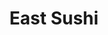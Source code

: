 ---
layout: place
title: "East Sushi"
permalink: /new-york/staten-island/east-sushi.html
stateAbbr: NY
stateName: New York
cityName: Staten Island
seo:
  name: "East Sushi"
  type: Restaurant
  links: null
description: "East Sushi serves delicious sushi in Staten Island, New York. Try fresh Japanese dishes for a great dining experience. "
place_id: ChIJMdmspK1LwokRkYEguoHA0jU
photos:
  - name: >-
      places/ChIJMdmspK1LwokRkYEguoHA0jU/photos/AeeoHcJwV2fYWJt_WsKNiRzQGniMSKZ7i7tgu_ghGFUfqQzlwfEWk1DUQFvmfxpyZZKtARsGU7n5usb-PnkxayE1XpkvOG7elvB3c3xG6fg9h6OyL04Nd8NRIn--alV_TegvYXFQwO-3n55jB_oukqdiM1nsk4_-qfefYQt36UuYqa_lzLCT6yEC4P7muvxSzDZ0cnjwYJG3Q6MdQoz7jt9VJ_RJSwSHOJIJ6SdMziQTC5guryNbqGtYmEMz_UKmGEgtDoGP6XMLp_PjNhd4efQ6aUlWSP_VKSJfQU_ZXsRqzjdG3j0cg8RJcF1L_Kt-O7BihvyHm35hbvkum0odNgtT-qjGMfLhN52b2BLrk59u_3R-r-LZ5oORq8REJkld2HF7BTGxGa-ts43PpRplVlArAb-A7P_sN2d-nsyFTXXVx5UvQwI
    widthPx: 3264
    heightPx: 1836
    authorAttributions:
      - displayName: Andrew Couche
        uri: https://maps.google.com/maps/contrib/116856338989924229839
        photoUri: >-
          https://lh3.googleusercontent.com/a-/ALV-UjUp3UrjKmarsJcuPoJ_z1VxpkNND6HDcDZXXZGlRZg-_6uUMbuJjQ=s100-p-k-no-mo
    flagContentUri: >-
      https://www.google.com/local/imagery/report/?cb_client=maps_api_places.places_api&image_key=!1e10!2sCIHM0ogKEICAgICEpsaG2AE&hl=en-US
    googleMapsUri: >-
      https://www.google.com/maps/place//data=!3m4!1e2!3m2!1sCIHM0ogKEICAgICEpsaG2AE!2e10!4m2!3m1!1s0x89c24bada4acd931:0x35d2c081ba208191
  - name: >-
      places/ChIJMdmspK1LwokRkYEguoHA0jU/photos/AeeoHcJPcsCkVb0nPhMm0oCazJec7iTrwAW_vAYcz0te2g7lxC2gvElPQFVwaJ-YjnSsQPa2xb8AmQj-lxBKWRoqx5Qneccuyq9m5IK_GtDrFDUkXgK_LsXVdlVM-R0HoXQNcI8fPUKQNyyvXVbCyKeROwtrh1AdwR94XEfiUUt389XgxGQnnN6twQD3-FHbGSqivsCEQl4qg_KVJfyWXw4aS1cezm9d4dpAmr-H2R5daCKzQMYTbUzb5Aqr24mvKSb_VeNq24-j5PCGG56g5ByiUX1WYnhNIKKSa5TyPVA9JCo-51ZPDxlY0upx9Z32AbkYaAgconJzrg4vnwOVoN_WcYqUMaPvBfu0yiE1y8_bImBhuePAd5iYhcS4b6nz2djy-D-neipQ41NnSp4xh5stxc2THi6Rf1hrgF_3UHqfTyBMtQ
    widthPx: 3264
    heightPx: 1836
    authorAttributions:
      - displayName: Andrew Couche
        uri: https://maps.google.com/maps/contrib/116856338989924229839
        photoUri: >-
          https://lh3.googleusercontent.com/a-/ALV-UjUp3UrjKmarsJcuPoJ_z1VxpkNND6HDcDZXXZGlRZg-_6uUMbuJjQ=s100-p-k-no-mo
    flagContentUri: >-
      https://www.google.com/local/imagery/report/?cb_client=maps_api_places.places_api&image_key=!1e10!2sCIHM0ogKEICAgICEpsbOKQ&hl=en-US
    googleMapsUri: >-
      https://www.google.com/maps/place//data=!3m4!1e2!3m2!1sCIHM0ogKEICAgICEpsbOKQ!2e10!4m2!3m1!1s0x89c24bada4acd931:0x35d2c081ba208191
  - name: >-
      places/ChIJMdmspK1LwokRkYEguoHA0jU/photos/AeeoHcIYk8TORgJm9iddkthPrwHT4kBVGym5Yzylscn4mI1jd41Wu9fjaroDN6TklawhcGfRTnd61mxh-2u2EeLLqdIV0o4Myr8f49qhse_OhSz1U9wu8pJxUgFXPoK7ZaFmNytzgfsUk4HXut_P2WILAGGWF__aTzJp9J5Be5ogF-DavYanM3ueppvBTjiqiT_ZowjnG1k9REbCKIjKwdoxaGl6q7ztNuz0r3kpBiTz7l-fGKkcbadWoahieiFz6Htl71IX3I0kSOQsMHb1pPJH5r_4HMz1Wqm4ACX4sW5xuLi_6d1ERJsIuiIzhTyMwznk2VZtMUe7asW6lSGJkryInnv-NxA5wGJcl2IB-5WS3mEKXN321dDJEpm_TDL213GZ1E47P1qLP_dFUlpFYyLWazCNu6i9GYSrd2dFRFx2mT8
    widthPx: 3024
    heightPx: 4032
    authorAttributions:
      - displayName: Christopher Liu
        uri: https://maps.google.com/maps/contrib/105394884937201264333
        photoUri: >-
          https://lh3.googleusercontent.com/a-/ALV-UjURO9I0CdEfIm4rk7dqoH8tjp9Q2ybZZIcLY5LiEK_tkd9lpS7L=s100-p-k-no-mo
    flagContentUri: >-
      https://www.google.com/local/imagery/report/?cb_client=maps_api_places.places_api&image_key=!1e10!2sCIHM0ogKEICAgICisNj2UQ&hl=en-US
    googleMapsUri: >-
      https://www.google.com/maps/place//data=!3m4!1e2!3m2!1sCIHM0ogKEICAgICisNj2UQ!2e10!4m2!3m1!1s0x89c24bada4acd931:0x35d2c081ba208191
  - name: >-
      places/ChIJMdmspK1LwokRkYEguoHA0jU/photos/AeeoHcJl43nqm4jlVHGETU12uRm2EDFe0aTrNOANqOpaibvA5aWp-C7OQgWSiKel-JuR9ZOTWEHKvQPlotWzC2Th-gipVBErtzKIw5dJLF04RWE8D5qI_8eR9TWvdH16jxmWVFqCmFHIgV1vuzR20ZuMCT6AjUmweMpoQyISQRUDQEKbmYaCx1wlhWmcRNgorokRWFqpe1VE7TY7RfP39spskTW8yncUkssEYE7wuSMOv5X5F1uO-lWGhtEYBSFCqu2Nnp0HyQzXm6YTZhiDE1i6RamhDXuD0pD1zvONEDZ_WlM_2t3Y-AC_UP5D3jSxAL91-HokGhFiZ4i3LUSdXPna67jGf5kvyn8nfppjCyJNUL1sp7mI-a37D_QONBMBvKxFzp2VvV_ojZ_p31uUI-gcY51w3CBPqnuo_JpUr2oCLhl60g
    widthPx: 3024
    heightPx: 4032
    authorAttributions:
      - displayName: Christopher Liu
        uri: https://maps.google.com/maps/contrib/105394884937201264333
        photoUri: >-
          https://lh3.googleusercontent.com/a-/ALV-UjURO9I0CdEfIm4rk7dqoH8tjp9Q2ybZZIcLY5LiEK_tkd9lpS7L=s100-p-k-no-mo
    flagContentUri: >-
      https://www.google.com/local/imagery/report/?cb_client=maps_api_places.places_api&image_key=!1e10!2sCIHM0ogKEICAgICisNj2MQ&hl=en-US
    googleMapsUri: >-
      https://www.google.com/maps/place//data=!3m4!1e2!3m2!1sCIHM0ogKEICAgICisNj2MQ!2e10!4m2!3m1!1s0x89c24bada4acd931:0x35d2c081ba208191
  - name: >-
      places/ChIJMdmspK1LwokRkYEguoHA0jU/photos/AeeoHcKSxuDYnWPOnfQ40VUQAH77HNxeWJhUgIvtTz8iGRu_x0GPXJXdkewsWxtQJpOdJFFhtqeKKx5wqVPBtBrRSYoPGObtnDbEdv_gSo4BI0SOvAQAx25If4LwwSXMt8TWQwyTXYA5Bj0ESS0QbqRtWFqZDCU5_RwK3L0BnEeIeijYz7-s--NyMArzNRMxu9lhBWwZcwIqz81Pb180h5FAX-Pwqj6QIy21CRahGIAdgriGDrP9dlTFvyr2oU0vTq0favsqIOc5vjGv7ZjQUuct-71Lcq8YQjI2-PuYLd6i1XkJfz1feIk2Exo-rx2Vb_XpYFMpmvOKzREeNHLXBkiGi-xNkP9dKb1Fn9tVU2KfL0Tn3g0RTLFTAiQadHktMR5pppRAKdsZNmYMyeroLQ_D7oI4_OtfoXkhQvJJveeKv5wt1ux9
    widthPx: 3024
    heightPx: 4032
    authorAttributions:
      - displayName: Christopher Liu
        uri: https://maps.google.com/maps/contrib/105394884937201264333
        photoUri: >-
          https://lh3.googleusercontent.com/a-/ALV-UjURO9I0CdEfIm4rk7dqoH8tjp9Q2ybZZIcLY5LiEK_tkd9lpS7L=s100-p-k-no-mo
    flagContentUri: >-
      https://www.google.com/local/imagery/report/?cb_client=maps_api_places.places_api&image_key=!1e10!2sCIHM0ogKEICAgICisNj20QE&hl=en-US
    googleMapsUri: >-
      https://www.google.com/maps/place//data=!3m4!1e2!3m2!1sCIHM0ogKEICAgICisNj20QE!2e10!4m2!3m1!1s0x89c24bada4acd931:0x35d2c081ba208191
  - name: >-
      places/ChIJMdmspK1LwokRkYEguoHA0jU/photos/AeeoHcLgaizvQcYn_NG24tD_5IxO1PrbKcnqLR9u_d_VoHZ4suoqvpZBQkc8-1i3W6y_OJk5lKgnwUy0JZst08eYxI21mNcB8zRggA-7-KK3x8WJWOlvpO_flj708BtxJESTmOaYLCV4I2EoxSVlWrcJ__0Ag_p52AWt_LqllXpzfCfcKTKHZX2JKcd5bfqdePJJDyaSde-Y6KXAqYKEbVBnEGi5ugg5ICJkH1rqOBYWbyonS5ANYIg97-CfzitCbzZl0dSUwrZlGdSDDbHwqrHR6hJD2kO5LTOC8uN059HohWGFWA1dYqdg45BCMBA2beylinnEKZw2iELWyQrfoekK_nKDotZB0Kft-pu5cGgSDglgwidcbzJ6Nw7k9LBnLS4FXRn2hEAuiN0kS3E4ZZZD02F8AntwstpMHrkHRYyJVloXtg
    widthPx: 1078
    heightPx: 1363
    authorAttributions:
      - displayName: Steph
        uri: https://maps.google.com/maps/contrib/112769508275669519539
        photoUri: >-
          https://lh3.googleusercontent.com/a/ACg8ocJ_SgWiUcHp7LRIFQ2cJ58GAdewFIudAceNpVYB0s_j4H-hKw=s100-p-k-no-mo
    flagContentUri: >-
      https://www.google.com/local/imagery/report/?cb_client=maps_api_places.places_api&image_key=!1e10!2sCIHM0ogKEICAgICEqsS2VQ&hl=en-US
    googleMapsUri: >-
      https://www.google.com/maps/place//data=!3m4!1e2!3m2!1sCIHM0ogKEICAgICEqsS2VQ!2e10!4m2!3m1!1s0x89c24bada4acd931:0x35d2c081ba208191
  - name: >-
      places/ChIJMdmspK1LwokRkYEguoHA0jU/photos/AeeoHcKXc-B5TZIdqr8Ue_kzBFWkV6BaVGCFQuRmNpiw-gDbXWd_LbKvC_Tr4FImIkzPf87gUVNmLJ91dFxNG3BRVhyqAwIUOtAqutP181hAi4yph30R0guvSnFb9vIGTsMl705IIEWUZdf2absOt0DOHDPcS8ishM1KI0kv2fhwRXeRdoLHfvG1WkNrcq_QgA-xkJvmmj_RB05X0LVw-FsH9U4QDxjJX_M-IU7mnfguSseff2tjGPC-iWPb-ja8rBPHu9H4k-HhWeTFOFXXEVhwndezwTU9yI-0BdxOxqK3eNU3yY1QykauD-a9VaSLkulLzIJqiQMb7-AJFBS0SJEkQrLcqefeFwhDWDNdTFtAkm2rCGp5dcTK9l05EZug5tsmnXHDdv-PzLv-fJls8o89KaQ31JsJvsWnzQtNd2mcBw42Pg
    widthPx: 1078
    heightPx: 1363
    authorAttributions:
      - displayName: Steph
        uri: https://maps.google.com/maps/contrib/112769508275669519539
        photoUri: >-
          https://lh3.googleusercontent.com/a/ACg8ocJ_SgWiUcHp7LRIFQ2cJ58GAdewFIudAceNpVYB0s_j4H-hKw=s100-p-k-no-mo
    flagContentUri: >-
      https://www.google.com/local/imagery/report/?cb_client=maps_api_places.places_api&image_key=!1e10!2sCIHM0ogKEICAgICEqsS2FQ&hl=en-US
    googleMapsUri: >-
      https://www.google.com/maps/place//data=!3m4!1e2!3m2!1sCIHM0ogKEICAgICEqsS2FQ!2e10!4m2!3m1!1s0x89c24bada4acd931:0x35d2c081ba208191
address: 4371 Amboy Rd, Staten Island, NY 10312, USA
street: 4371 Amboy Rd
city: Staten Island
state: NY
zip: '10312'
country: USA
neighborhood: Eltingville
latitude: '40.545468'
longitude: '-74.161814'
accessibility_options:
  wheelchairAccessibleEntrance: true
  wheelchairAccessibleRestroom: true
  wheelchairAccessibleSeating: true
business_status: OPERATIONAL
name: East Sushi
google_maps_links:
  directionsUri: >-
    https://www.google.com/maps/dir//''/data=!4m7!4m6!1m1!4e2!1m2!1m1!1s0x89c24bada4acd931:0x35d2c081ba208191!3e0
  placeUri: https://maps.google.com/?cid=3878373892525425041
  writeAReviewUri: >-
    https://www.google.com/maps/place//data=!4m3!3m2!1s0x89c24bada4acd931:0x35d2c081ba208191!12e1
  reviewsUri: >-
    https://www.google.com/maps/place//data=!4m4!3m3!1s0x89c24bada4acd931:0x35d2c081ba208191!9m1!1b1
  photosUri: >-
    https://www.google.com/maps/place//data=!4m3!3m2!1s0x89c24bada4acd931:0x35d2c081ba208191!10e5
primary_type: Sushi Restaurant
opening_hours:
  regular: null
  current: null
secondary_opening_hours:
  regular:
    weekdayDescriptions: null
    type: null
  current:
    weekdayDescriptions: null
    type: null
phone: null
price_level: null
price_range: null
rating: null
rating_count: 0
website: null
reviews: null
parking_options: null
payment_options: null
allow_dogs: null
curbside_pickup: null
delivery: null
dine_in: null
good_for_children: null
good_for_groups: null
good_for_sports: null
live_music: null
menu_for_children: null
outdoor_seating: null
reservable: null
restroom: null
serves_beer: null
serves_breakfast: null
serves_brunch: null
serves_cocktails: null
serves_coffee: null
serves_dinner: null
serves_dessert: null
serves_lunch: null
serves_vegetarian_food: null
serves_wine: null
takeout: null
summary: null

---
